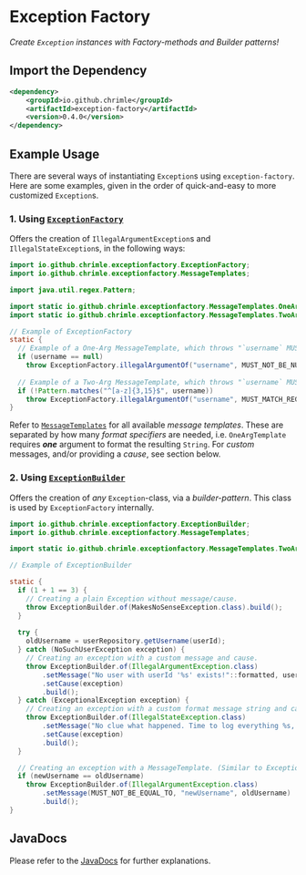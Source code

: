 # Exception Factory

*Create `Exception` instances with Factory-methods and Builder patterns!*

## Import the Dependency
```xml
<dependency>
    <groupId>io.github.chrimle</groupId>
    <artifactId>exception-factory</artifactId>
    <version>0.4.0</version>
</dependency>
```

## Example Usage

There are several ways of instantiating `Exception`s using `exception-factory`. Here are some examples, given in the order of quick-and-easy to more customized `Exception`s.

### 1. Using [`ExceptionFactory`](src/main/java/io/github/chrimle/exceptionfactory/ExceptionFactory.java)
Offers the creation of `IllegalArgumentException`s and `IllegalStateException`s, in the following ways:

```java
import io.github.chrimle.exceptionfactory.ExceptionFactory;
import io.github.chrimle.exceptionfactory.MessageTemplates;

import java.util.regex.Pattern;

import static io.github.chrimle.exceptionfactory.MessageTemplates.OneArgTemplate.*;
import static io.github.chrimle.exceptionfactory.MessageTemplates.TwoArgTemplate.MUST_MATCH_REGEX;

// Example of ExceptionFactory
static {
  // Example of a One-Arg MessageTemplate, which throws "`username` MUST NOT be `null`".
  if (username == null)
    throw ExceptionFactory.illegalArgumentOf("username", MUST_NOT_BE_NULL);
  
  // Example of a Two-Arg MessageTemplate, which throws "`username` MUST match the RegEx `^[a-z]{3,15}$`".
  if (!Pattern.matches("^[a-z]{3,15}$", username))
    throw ExceptionFactory.illegalArgumentOf("username", MUST_MATCH_REGEX, "^[a-z]{3,15}$");
}
```
Refer to [`MessageTemplates`](src/main/java/io/github/chrimle/exceptionfactory/MessageTemplates.java) for all available *message templates*.
These are separated by how many *format specifiers* are needed, i.e. `OneArgTemplate` requires ***one*** argument to format the resulting `String`.
For *custom* messages, and/or providing a *cause*, see section below.


### 2. Using [`ExceptionBuilder`](src/main/java/io/github/chrimle/exceptionfactory/ExceptionBuilder.java)
Offers the creation of *any* `Exception`-class, via a *builder-pattern*. This class is used by `ExceptionFactory` internally.

```java
import io.github.chrimle.exceptionfactory.ExceptionBuilder;
import io.github.chrimle.exceptionfactory.MessageTemplates;

import static io.github.chrimle.exceptionfactory.MessageTemplates.TwoArgTemplate.*;

// Example of ExceptionBuilder

static {
  if (1 + 1 == 3) {
    // Creating a plain Exception without message/cause.
    throw ExceptionBuilder.of(MakesNoSenseException.class).build();
  }
  
  try {
    oldUsername = userRepository.getUsername(userId);
  } catch (NoSuchUserException exception) {
    // Creating an exception with a custom message and cause.
    throw ExceptionBuilder.of(IllegalArgumentException.class)
        .setMessage("No user with userId '%s' exists!"::formatted, userId)
        .setCause(exception)
        .build();
  } catch (ExceptionalException exception) {
    // Creating an exception with a custom format message string and cause.
    throw ExceptionBuilder.of(IllegalStateException.class)
        .setMessage("No clue what happened. Time to log everything %s, %s, %s, %s, %s", userId, newUsername, newLanguage, newDescription)
        .setCause(exception)
        .build();
  }

  // Creating an exception with a MessageTemplate. (Similar to ExceptionFactory)
  if (newUsername == oldUsername)
    throw ExceptionBuilder.of(IllegalArgumentException.class)
        .setMessage(MUST_NOT_BE_EQUAL_TO, "newUsername", oldUsername)
        .build();
}
```

## JavaDocs
Please refer to the [JavaDocs](https://javadoc.io/doc/io.github.chrimle/exception-factory/latest/index.html) for further explanations.

